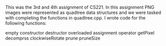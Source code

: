 This was the 3rd and 4th assignment of CS221. In this assignment PNG images were represented as quadtree data structures and we were tasked with completing the functions in quadtree.cpp. I wrote code for the following functions:

empty constructor
destructor
overloaded assignment operator
getPixel
decomprss
clockwiseRotate
prune
pruneSize


